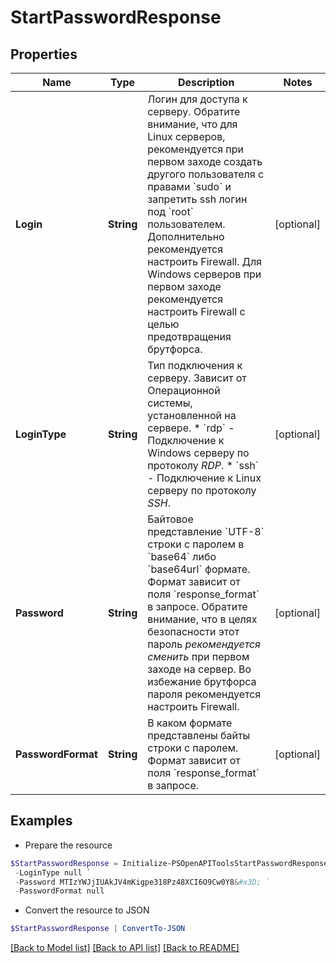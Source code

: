 # StartPasswordResponse
## Properties

Name | Type | Description | Notes
------------ | ------------- | ------------- | -------------
**Login** | **String** | Логин для доступа к серверу.  Обратите внимание, что для Linux серверов, рекомендуется при первом заходе создать другого пользователя с правами &#x60;sudo&#x60; и запретить ssh логин под &#x60;root&#x60; пользователем. Дополнительно рекомендуется настроить Firewall.  Для Windows серверов при первом заходе рекомендуется настроить Firewall c целью предотвращения брутфорса. | [optional] 
**LoginType** | **String** | Тип подключения к серверу. Зависит от Операционной системы, установленной на сервере.  * &#x60;rdp&#x60; - Подключение к Windows серверу по протоколу *RDP*.  * &#x60;ssh&#x60; - Подключение к Linux серверу по протоколу *SSH*. | [optional] 
**Password** | **String** | Байтовое представление &#x60;UTF-8&#x60; строки с паролем в &#x60;base64&#x60; либо &#x60;base64url&#x60; формате. Формат зависит от поля &#x60;response_format&#x60; в запросе.  Обратите внимание, что в целях безопасности этот пароль *рекомендуется сменить* при первом заходе на сервер.  Во избежание брутфорса пароля рекомендуется настроить Firewall. | [optional] 
**PasswordFormat** | **String** | В каком формате представлены байты строки с паролем. Формат зависит от поля &#x60;response_format&#x60; в запросе. | [optional] 

## Examples

- Prepare the resource
```powershell
$StartPasswordResponse = Initialize-PSOpenAPIToolsStartPasswordResponse  -Login root `
 -LoginType null `
 -Password MTIzYWJjIUAkJV4mKigpe318Pz48XCI6O9Cw0Y8&#x3D; `
 -PasswordFormat null
```

- Convert the resource to JSON
```powershell
$StartPasswordResponse | ConvertTo-JSON
```

[[Back to Model list]](../README.md#documentation-for-models) [[Back to API list]](../README.md#documentation-for-api-endpoints) [[Back to README]](../README.md)

